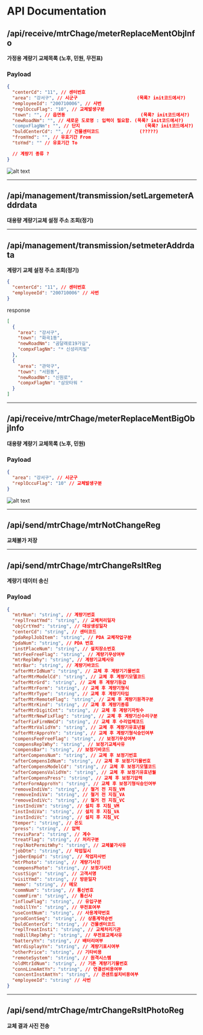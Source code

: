 # API Documentation

## /api/receive/mtrChage/meterReplaceMentObjInfo

**가정용 계량기 교체목록 (노후, 민원, 무전표)**

### Payload

```json
{
  "centerCd": "11", // 센터번호
  "area": "강서구", // 시군구                      (목록? init코드에서?)
  "employeeId": "200710006", // 사번
  "replOccuFlag": "10", // 교체발생구분
  "town": "", // 읍면동                            (목록? init코드에서?)
  "newRoadNm": "", // 새로운 도로명 : 입력이 필요함. (목록? init코드에서?)
  "compxFlagNm": "", // 단지                        (목록? init코드에서?)
  "buldCenterCd": "", // 건물센터코드               (?????)
  "fromYmd": "", // 유효기간 From
  "toYmd": "" // 유효기간 To

  // 계량기 종류 ?
}
```

![alt text](image.png)

---

## /api/management/transmission/setLargemeterAddrdata

**대용량 계량기교체 설정 주소 조회(정기)**

---

## /api/management/transmission/setmeterAddrdata

**계량기 교체 설정 주소 조회(정기)**

```json
{
  "centerCd": "11", // 센터번호
  "employeeId": "200710006" // 사번
}
```

response

```json
[
  {
    "area": "강서구",
    "town": "화곡1동",
    "newRoadNm": "곰달래로19가길",
    "compxFlagNm": "* 신성리치빌"
  },
  {
    "area": "관악구",
    "town": "서원동",
    "newRoadNm": "신원로",
    "compxFlagNm": "삼모타워 "
  }
]
```

---

## /api/receive/mtrChage/meterReplaceMentBigObjInfo

**대용량 계량기 교체목록 (노후, 민원)**

### Payload

```json
{
  "area": "강서구", // 시군구
  "replOccuFlag": "10" // 교체발생구분
}
```

![alt text](image-1.png)

---

## /api/send/mtrChage/mtrNotChangeReg

**교체불가 저장**

---

## /api/send/mtrChage/mtrChangeRsltReg

**계량기 데이터 송신**

### Payload

```json
{
  "mtrNum": "string", // 계량기번호
  "replTreatYmd": "string", // 교체처리일자
  "objCrtYmd": "string", // 대상생성일자
  "centerCd": "string", // 센터코드
  "pdaReplJobItem": "string", // PDA 교체작업구분
  "pdaNum": "string", // PDA 번호
  "instPlaceNum": "string", // 설치장소번호
  "mtrFeeFreeFlag": "string", // 계량기무상여부
  "mtrReplWhy": "string", // 계량기교체사유
  "mtrBar": "string", // 계량기바코드
  "afterMtrIdNum": "string", // 교체 후 계량기기물번호
  "afterMtrModelCd": "string", // 교체 후 계량기모델코드
  "afterMtrGrd": "string", // 교체 후 계량기등급
  "afterMtrForm": "string", // 교체 후 계량기형식
  "afterMtrType": "string", // 교체 후 계량기타입
  "afterMtrRemoteFlag": "string", // 교체 후 계량기원격구분
  "afterMtrKind": "string", // 교체 후 계량기종류
  "afterMtrDigitCnt": "string", // 교체 후 계량기자릿수
  "afterMtrNewFixFlag": "string", // 교체 후 계량기신수리구분
  "afterFixFirmNmCd": "string", // 교체 후 수리업체코드
  "afterMtrValidYm": "string", // 교체 후 계량기유효년월
  "afterMtrApproYn": "string", // 교체 후 계량기형식승인여부
  "compensFeeFreeFlag": "string", // 보정기무상여부
  "compensReplWhy": "string", // 보정기교체사유
  "compensBar": "string", // 보정기바코드
  "afterCompensNum": "string", // 교체 후 보정기번호
  "afterCompensIdNum": "string", // 교체 후 보정기기물번호
  "afterCompensModelCd": "string", // 교체 후 보정기모델코드
  "afterCompensValidYm": "string", // 교체 후 보정기유효년월
  "afterCompensPress": "string", // 교체 후 보정기압력
  "afterFormApproYn": "string", // 교체 후 보정기형식승인여부
  "removeIndiVm": "string", // 철거 전 지침_VM
  "removeIndiVa": "string", // 철거 전 지침_VA
  "removeIndiVc": "string", // 철거 전 지침_VC
  "instIndiVm": "string", // 설치 후 지침_VM
  "instIndiVa": "string", // 설치 후 지침_VA
  "instIndiVc": "string", // 설치 후 지침_VC
  "temper": "string", // 온도
  "press": "string", // 압력
  "revisPara": "string", // 계수
  "treatFlag": "string", // 처리구분
  "replNotPermitWhy": "string", // 교체불가사유
  "jobDtm": "string", // 작업일시
  "joberEmpid": "string", // 작업자사번
  "mtrPhoto": "string", // 계량기사진
  "compensPhoto": "string", // 보정기사진
  "custSign": "string", // 고객서명
  "visitYmd": "string", // 방문일자
  "memo": "string", // 메모
  "commNum": "string", // 통신번호
  "commFirm": "string", // 통신사
  "inflowFlag": "string", // 유입구분
  "nobillYn": "string", // 무전표여부
  "useContNum": "string", // 사용계약번호
  "prodContSeq": "string", // 상품계약순번
  "buldCenterCd": "string", // 건물센터코드
  "replTreatInsti": "string", // 교체처리기관
  "noBillReplWhy": "string", // 무전표교체사유
  "batteryYn": "string", // 배터리여부
  "mtrdisplayYn": "string", // 계량기표시여부
  "otherPrice": "string", // 기타비용
  "remoteSystem": "string", // 원격시스템
  "oldMtrIdNum": "string", // 기존 계량기기물번호
  "connLineAmtYn": "string", // 연결선비용여부
  "concentInstAmtYn": "string", // 콘센트설치비용여부
  "employeeId": "string" // 사번
}
```

---

## /api/send/mtrChage/mtrChangeRsltPhotoReg

**교체 결과 사진 전송**
